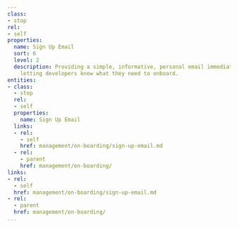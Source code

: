 ```yaml
---
class:
- stop
rel:
- self
properties:
  name: Sign Up Email
  sort: 6
  level: 2
  description: Providing a simple, informative, personal email immediately upon signup,
    letting developers know what they need to onboard.
entities:
- class:
  - stop
  rel:
  - self
  properties:
    name: Sign Up Email
  links:
  - rel:
    - self
    href: management/on-boarding/sign-up-email.md
  - rel:
    - parent
    href: management/on-boarding/
links:
- rel:
  - self
  href: management/on-boarding/sign-up-email.md
- rel:
  - parent
  href: management/on-boarding/
...
```

